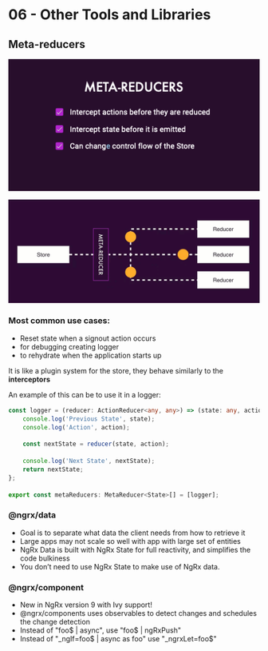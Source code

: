 # 06 - Other Tools and Libraries

## Meta-reducers



![](../.gitbook/assets/image-metareducer1.png)

![](../.gitbook/assets/meta-reducer.gif)

### 

### Most common use cases:

* Reset state when a signout action occurs
* for debugging creating logger
* to rehydrate when the application starts up

It is like a plugin system for the store, they behave similarly to the **interceptors**

An example of this can be to use it in a logger:

```typescript
const logger = (reducer: ActionReducer<any, any>) => (state: any, action: Action) => {
    console.log('Previous State', state);
    console.log('Action', action);

    const nextState = reducer(state, action);

    console.log('Next State', nextState);
    return nextState;
};

export const metaReducers: MetaReducer<State>[] = [logger];
```

### @ngrx/data

* Goal is to separate what data the client needs from how to retrieve it
* Large apps may not scale so well with app with large set of entities
* NgRx Data is built with NgRx State for full reactivity, and simplifies the code bulkiness
* You don’t need to use NgRx State to make use of NgRx data.

### @ngrx/component

* New in NgRx version 9 with Ivy support!
* @ngrx/components uses observables to detect changes and schedules the change detection
* Instead of "foo$ \| async", use "foo$ \| ngRxPush"
* Instead of "_ngIf=foo$ \| async as foo" use "_ngrxLet=foo$"



